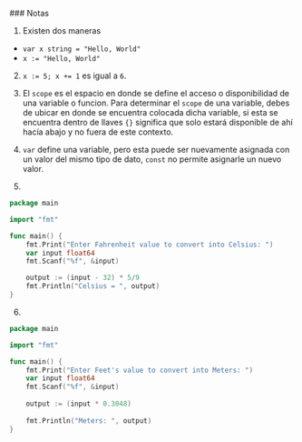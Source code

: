 ### Notas
1. Existen dos maneras
 - `var x string = "Hello, World"`
 - `x := "Hello, World"`

2. `x := 5; x += 1` es igual a `6`.

3. El `scope` es el espacio en donde se define el acceso o disponibilidad de una variable o funcion. Para determinar  el `scope` de una variable, debes de ubicar en donde se encuentra colocada dicha variable, si esta se encuentra dentro de llaves `{}` significa que solo estará disponible de ahí hacía abajo y no fuera de este contexto.

4. `var` define una variable, pero esta puede ser nuevamente asignada con un valor del mismo tipo de dato, `const` no permite asignarle un nuevo valor.

5. 
```go
package main

import "fmt"

func main() {
	fmt.Print("Enter Fahrenheit value to convert into Celsius: ")
	var input float64
	fmt.Scanf("%f", &input)

	output := (input - 32) * 5/9
	fmt.Println("Celsius = ", output)
}
```

6. 
```go
package main

import "fmt"

func main() {
	fmt.Print("Enter Feet's value to convert into Meters: ")
	var input float64
	fmt.Scanf("%f", &input)
	
	output := (input * 0.3048)
	
	fmt.Println("Meters: ", output)
}
```